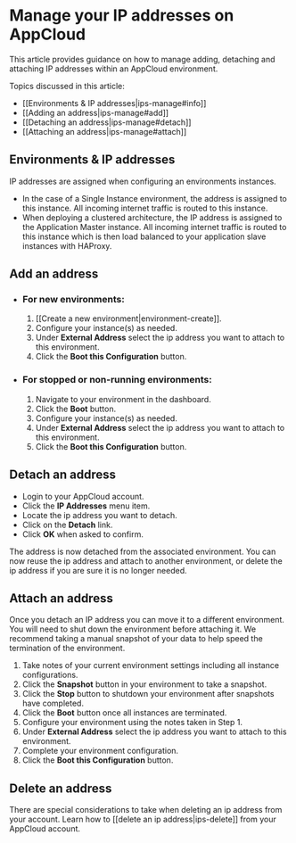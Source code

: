 # Manage your IP addresses on AppCloud

This article provides guidance on how to manage adding, detaching and 
attaching IP addresses within an AppCloud environment.

Topics discussed in this article:

  * [[Environments & IP addresses|ips-manage#info]]
  * [[Adding an address|ips-manage#add]]
  * [[Detaching an address|ips-manage#detach]]
  * [[Attaching an address|ips-manage#attach]]


<h2 id="info">Environments &amp; IP addresses</h2>

IP addresses are assigned when configuring an environments instances.

  * In the case of a Single Instance environment, the address is assigned to 
    this instance.  All incoming internet traffic is routed to this instance.
  * When deploying a clustered architecture, the IP address is assigned to the
    Application Master instance.  All incoming internet traffic is routed to this
    instance which is then load balanced to your application slave instances with
    HAProxy.



<h2 id="add">Add an address</h2>

* ### For new environments:

  1. [[Create a new environment|environment-create]].
  2. Configure your instance(s) as needed.
  3. Under **External Address** select the ip address you want to attach to this environment.
  4. Click the **Boot this Configuration** button. 


* ### For stopped or non-running environments:

  1. Navigate to your environment in the dashboard.
  2. Click the **Boot** button.
  3. Configure your instance(s) as needed.
  4. Under **External Address** select the ip address you want to attach to this environment.
  5. Click the **Boot this Configuration** button.


<h2 id="detach">Detach an address</h2>

  * Login to your AppCloud account.
  * Click the **IP Addresses** menu item.
  * Locate the ip address you want to detach.
  * Click on the **Detach** link.
  * Click **OK** when asked to confirm.

The address is now detached from the associated environment.  You can now reuse
the ip address and attach to another environment, or delete the ip address if you
are sure it is no longer needed.
  
  
<h2 id="attach">Attach an address</h2>

Once you detach an IP address you can move it to a different environment. 
You will need to shut down the environment before attaching it.  We recommend 
taking a manual snapshot of your data to help speed the termination of the 
environment.

1. Take notes of your current environment settings including all instance configurations.
2. Click the **Snapshot** button in your environment to take a snapshot.
3. Click the **Stop** button to shutdown your environment after snapshots have completed.
4. Click the **Boot** button once all instances are terminated.
5. Configure your environment using the notes taken in Step 1.
6. Under **External Address** select the ip address you want to attach to this environment.
7. Complete your environment configuration.
8. Click the **Boot this Configuration** button.


## Delete an address
There are special considerations to take when deleting an ip address from your account.
Learn how to [[delete an ip address|ips-delete]] from your AppCloud account.
